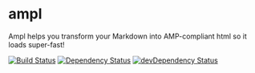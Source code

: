 # ampl

Ampl helps you transform your Markdown into AMP-compliant html so it loads super-fast!

[![Build Status](https://travis-ci.org/dwyl/ampl.svg?branch=master)](https://travis-ci.org/dwyl/ampl)
[![Dependency Status](https://david-dm.org/dwyl/ampl.svg)](https://david-dm.org/dwyl/ampl)
[![devDependency Status](https://david-dm.org/dwyl/ampl/dev-status.svg)](https://david-dm.org/dwyl/ampl#info=devDependencies)
